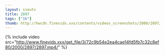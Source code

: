 ```yaml
--- 
layout: sieutv
title: 2897
tags: ["1k"]
thumb: http://hwcdn.finevids.xxx/contents/videos_screenshots/2000/2897/preview.mp4.jpg
---
```

{% include video src="http://www.finevids.xxx/get_file/3/72c9b54e2ea4cae14fd5fb7c32c8ef80/2000/2897/2897.mp4/" %} 
